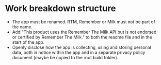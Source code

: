 # Work breakdown structure

* The app must be renamed. RTM, Remember or Milk must not be part of the name.
* Add "This product uses the Remember The Milk API but is not endorsed or 
certified by Remember The Milk." to both the readme file and in the start of 
the app.
* Openly disclose how the app is collecting, using and storing personal data, 
both in notice within the app and in a separate privacy policy document (maybe 
be copied to the root build folder).
